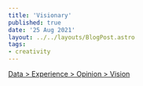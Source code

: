 ```yaml
---
title: 'Visionary'
published: true
date: '25 Aug 2021'
layout: ../../layouts/BlogPost.astro
tags:
- creativity
---
```


[Data > Experience > Opinion > Vision](https://brunobergher.com/writing/how-to-develop-a-vision.html)